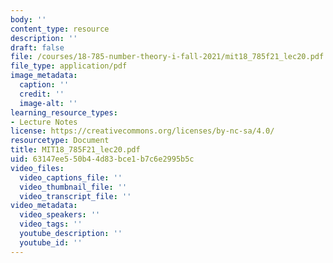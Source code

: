 ```yaml
---
body: ''
content_type: resource
description: ''
draft: false
file: /courses/18-785-number-theory-i-fall-2021/mit18_785f21_lec20.pdf
file_type: application/pdf
image_metadata:
  caption: ''
  credit: ''
  image-alt: ''
learning_resource_types:
- Lecture Notes
license: https://creativecommons.org/licenses/by-nc-sa/4.0/
resourcetype: Document
title: MIT18_785F21_lec20.pdf
uid: 63147ee5-50b4-4d83-bce1-b7c6e2995b5c
video_files:
  video_captions_file: ''
  video_thumbnail_file: ''
  video_transcript_file: ''
video_metadata:
  video_speakers: ''
  video_tags: ''
  youtube_description: ''
  youtube_id: ''
---
```

